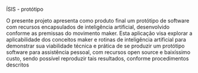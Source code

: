 ÍSIS - protótipo

O presente projeto apresenta como produto final um protótipo de software com recursos encapsulados de inteligência artificial, desenvolvido conforme as premissas do movimento maker. 
Esta aplicação visa explorar a aplicabilidade dos conceitos maker e rotinas de inteligência artificial para demonstrar sua viabilidade técnica e prática de se produzir um protótipo software para assistência pessoal, com recursos open source e baixíssimo custo, sendo possível reproduzir tais resultados, conforme procedimentos descritos
